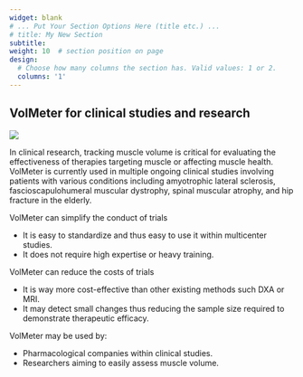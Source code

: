 ```yaml
---
widget: blank
# ... Put Your Section Options Here (title etc.) ...
# title: My New Section
subtitle:
weight: 10  # section position on page
design:
  # Choose how many columns the section has. Valid values: 1 or 2.
  columns: '1'
---
```

## VolMeter for clinical studies and research

![](research.jpg)

In clinical research, tracking muscle volume is critical for evaluating the effectiveness of therapies targeting muscle or affecting muscle health. VolMeter is currently used in multiple ongoing clinical studies involving patients with various conditions including amyotrophic lateral sclerosis, fascioscapulohumeral muscular dystrophy, spinal muscular atrophy, and hip fracture in the elderly.

VolMeter can simplify the conduct of trials
  * It is easy to standardize and thus easy to use it within multicenter studies.
  * It does not require high expertise or heavy training.

VolMeter can reduce the costs of trials 
  * It is way more cost-effective than other existing methods such DXA or MRI.
  * It may detect small changes thus reducing the sample size required to demonstrate therapeutic efficacy.

VolMeter may be used by:
  * Pharmacological companies within clinical studies.
  * Researchers aiming to easily assess muscle volume.



